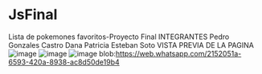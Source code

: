 # JsFinal
Lista de pokemones favoritos-Proyecto Final
INTEGRANTES
Pedro Gonzales Castro
Dana Patricia Esteban Soto
VISTA PREVIA DE LA PAGINA
![image](https://user-images.githubusercontent.com/118759662/210032519-d74fac64-f6a1-4bef-bbab-d061d3e8eb03.png)
![image](blob:https://web.whatsapp.com/a305cd89-f2a0-4a98-bc2c-c62b217f32b7)
![image](blob:https://web.whatsapp.com/a305cd89-f2a0-4a98-bc2c-c62b217f32b7)
blob:https://web.whatsapp.com/2152051a-6593-420a-8938-ac8d50de19b4
